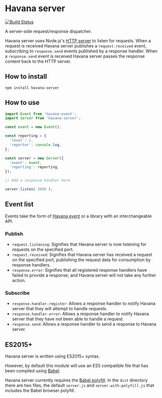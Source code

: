 # Havana server

[![Build Status](https://travis-ci.org/colinmeinke/havana-server.svg?branch=master)](https://travis-ci.org/colinmeinke/havana-server)

A server-side request/response dispatcher.

Havana server uses Node.js's
[HTTP server](https://nodejs.org/api/http.html)
to listen for requests. When a request is received Havana
server publishes a `request.received` event, subscribing
to `response.send` events published by a response handler.
When a `response.send` event is received Havana server
passes the response content back to the HTTP server.

## How to install

```
npm install havana-server
```

## How to use

```javascript
import Event from 'havana-event';
import Server from 'havana-server';

const event = new Event();

const reporting = {
  'level': 2, 
  'reporter': console.log,
};

const server = new Server({
  'event': event,
  'reporting': reporting,
});

// Add a response handler here

server.listen( 3000 );
```

## Event list

Events take the form of
[Havana event](https://github.com/colinmeinke/havana-event)
or a library with an interchangeable API.

### Publish

- `request.listening`: Signifies that Havana server is
  now listening for requests on the specified port.
- `request.received`: Signifies that Havana server has
  received a request on the specified port, publishing
  the request data for consumption by response handlers.
- `response.error`: Signifies that all registered response
  handlers have failed to provide a response, and Havana
  server will not take any further action.

### Subscribe

- `response.handler.register`: Allows a response handler to
  notify Havana server that they will attempt to handle
  requests.
- `response.handler.error`: Allows a response handler to
  notify Havana server that they have not been able to
  handle a request.
- `response.send`: Allows a response handler to send a
  response to Havana server.

## ES2015+

Havana server is written using ES2015+ syntax.

However, by default this module will use an ES5
compatible file that has been compiled using
[Babel](https://babeljs.io).

Havana server currently requires the 
[Babel polyfill](https://babeljs.io/docs/usage/polyfill).
In the `dist` directory there are two files, the default
`server.js` and `server.with-polyfill.js` that includes
the Babel browser polyfill.
